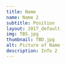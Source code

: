 ```yaml
---
title: Name
name: Name 2
subtitle: Position
layout: 2017_default
img: TBS.jpg
thumbnail: TBD.jpg
alt: Picture of Name
description: Info 2
---
```


